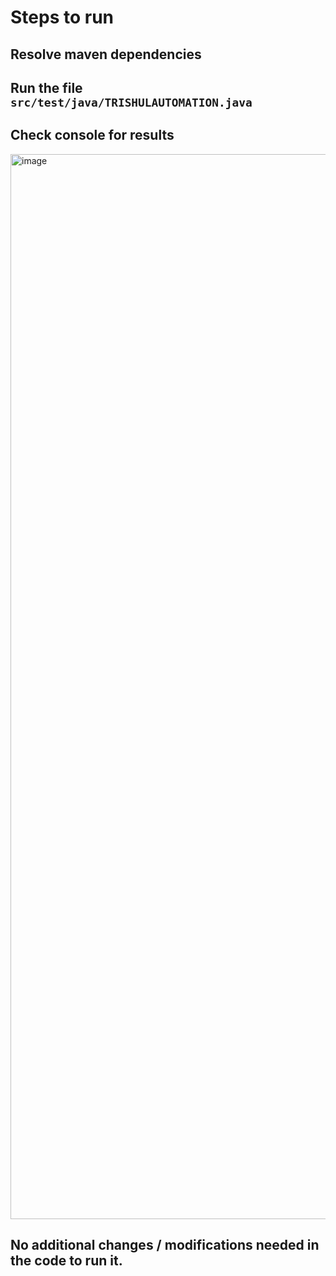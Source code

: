 # Steps to run  

## Resolve maven dependencies  

## Run the file `src/test/java/TRISHULAUTOMATION.java`  

## Check console for results  
<img width="1704" alt="image" src="https://github.com/user-attachments/assets/7cfa3b61-8a03-4359-b338-279169af68fe">

## No additional changes / modifications needed in the code to run it.
